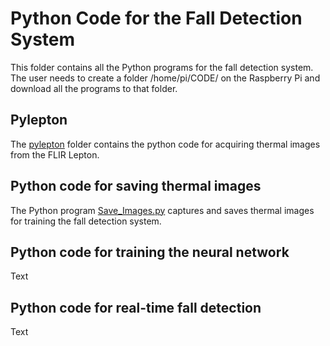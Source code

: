 # Python Code for the Fall Detection System
This folder contains all the Python programs for the fall detection system. The user needs to create a folder /home/pi/CODE/ on the Raspberry Pi and download all the programs to that folder.

## Pylepton
The [pylepton](https://github.com/vsv04/Fall-Detection-System/tree/master/CODE/pylepton) folder contains the python code for acquiring thermal images from the FLIR Lepton.

## Python code for saving thermal images
The Python program [Save_Images.py](https://github.com/vsv04/Fall-Detection-System/blob/master/CODE/Save_Images.py) captures and saves thermal images for training the fall detection system.

## Python code for training the neural network
Text

## Python code for real-time fall detection
Text
